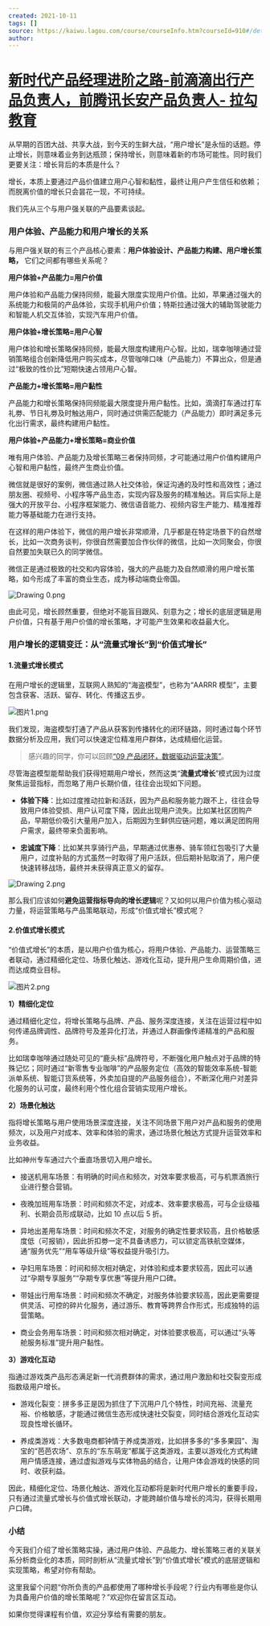 ```yaml
---
created: 2021-10-11
tags: []
source: https://kaiwu.lagou.com/course/courseInfo.htm?courseId=910#/detail/pc?id=7488
author: 
---
```


# [新时代产品经理进阶之路-前滴滴出行产品负责人，前腾讯长安产品负责人- 拉勾教育](https://kaiwu.lagou.com/course/courseInfo.htm?courseId=910#/detail/pc?id=7488)


从早期的百团大战、共享大战，到今天的生鲜大战，“用户增长”是永恒的话题。停止增长，则意味着业务到达瓶颈；保持增长，则意味着新的市场可能性。同时我们更要关注：增长背后的本质是什么？

增长，本质上要通过产品价值建立用户心智和黏性，最终让用户产生信任和依赖；而脱离价值的增长只会昙花一现，不可持续。

我们先从三个与用户强关联的产品要素谈起。

### 用户体验、产品能力和用户增长的关系

与用户强关联的有三个产品核心要素：**用户体验设计、产品能力构建、用户增长策略，** 它们之间都有哪些关系呢？

**用户体验+产品能力=用户价值**

用户体验和产品能力保持同频，能最大限度实现用户价值。比如，苹果通过强大的系统能力和极简的产品体验，实现手机用户价值；特斯拉通过强大的辅助驾驶能力和智能人机交互体验，实现汽车用户价值。

**用户体验+增长策略=用户心智**

用户体验和增长策略保持同频，能最大限度构建用户心智。比如，瑞幸咖啡通过营销策略组合创新降低用户购买成本，尽管咖啡口味（产品能力）不算出众，但是通过“极致的性价比”短期快速占领用户心智。

**产品能力+增长策略=用户黏性**

产品能力和增长策略保持同频能最大限度提升用户黏性。比如，滴滴打车通过打车礼劵、节日礼劵及时触达用户，同时通过供需匹配能力（产品能力）即时满足多元化出行需求，最终构建用户黏性。

**用户体验+产品能力+增长策略=商业价值**

唯有用户体验、产品能力及增长策略三者保持同频，才可能通过用户价值构建用户心智和用户黏性，最终产生商业价值。

微信就是很好的案例，微信通过熟人社交体验，保证沟通的及时性和高效性；通过朋友圈、视频号、小程序等产品生态，实现内容及服务的精准触达。背后实际上是强大的开放平台、小程序框架能力、微信语音能力、视频内容生产能力、精准推荐能力等基础能力在进行支持。

在这样的用户体验下，微信的用户增长非常顺滑，几乎都是在特定场景下的自然增长，比如一次商务谈判，你很自然需要加合作伙伴的微信，比如一次同聚会，你很自然要加失联已久的同学微信。

微信正是通过极致的社交和内容体验，强大的产品能力及自然顺滑的用户增长策略，如今形成了丰富的商业生态，成为移动端商业帝国。

![Drawing 0.png](https://s0.lgstatic.com/i/image6/M01/45/49/Cgp9HWDDLLaADkndAADgZds034M871.png)

由此可见，增长顾然重要，但绝对不能盲目跟风、刻意为之；增长的底层逻辑是用户价值，只有基于用户价值的增长策略，才可能产生效果和收益最大化。

### 用户增长的逻辑变迁：从“流量式增长”到“价值式增长”

#### 1.流量式增长模式

在用户增长的逻辑里，互联网人熟知的“海盗模型”，也称为“AARRR 模型”，主要包含获客、活跃、留存、转化、传播这五步。

![图片1.png](https://s0.lgstatic.com/i/image6/M00/45/52/CioPOWDDMTeAYLAdAAIp-u0q2Iw911.png)

我们发现，海盗模型打通了产品从获客到传播转化的闭环链路，同时通过每个环节数据分析及应用，我们可以快速定位精准用户群体，达成精细化运营。

> 感兴趣的同学，你可以回顾[“09 产品闭环，数据驱动运营决策”](https://kaiwu.lagou.com/course/courseInfo.htm?courseId=910&sid=20-h5Url-0&buyFrom=2&pageId=1pz4#/detail/pc?id=7498&fileGuid=xxQTRXtVcqtHK6j8)。

尽管海盗模型能帮助我们获得短期用户增长，然而这类“**流量式增长**”模式因为过度聚焦运营指标，而忽略了用户长期价值，往往会出现如下问题。

-   **体验下降**：比如过度推动拉新和活跃，因为产品和服务能力跟不上，往往会导致用户体验受损、用户认可度下降，因此出现用户流失。比如某社区团购产品，早期低价吸引大量用户加入，后期因为生鲜供应链问题，难以满足团购用户需求，最终带来负面影响。
    
-   **忠诚度下降**：比如某共享骑行产品，早期通过优惠券、骑车领红包吸引了大量用户，过度补贴的方式虽然一时取得了用户活跃，但后期补贴取消了，用户便快速转移战场，最终并未获得真正意义的留存。
    

![Drawing 2.png](https://s0.lgstatic.com/i/image6/M01/45/51/CioPOWDDLN2AIoCaAACMSC1wk5M726.png)

那么我们应该如何**避免运营指标导向的增长逻辑**呢？又如何以用户价值为核心驱动力量，将运营策略与产品策略联动，形成“价值式增长”模式呢？

#### 2.价值式增长模式

“价值式增长”的本质，是以用户价值为核心，将用户体验、产品能力、运营策略三者联动，通过精细化定位、场景化触达、游戏化互动，提升用户生命周期价值，进而达成商业目标。

![图片2.png](https://s0.lgstatic.com/i/image6/M01/45/4A/Cgp9HWDDMWGAROuBAAGmehdxz_0278.png)

**1）精细化定位**

通过精细化定位，将增长策略与品牌、产品、服务深度连接，关注在运营过程中如何传递品牌调性、品牌符号及差异化打法，并通过人群画像传递精准的产品和服务。

比如瑞幸咖啡通过随处可见的“鹿头标”品牌符号，不断强化用户触点对于品牌的特殊记忆；同时通过“新零售专业咖啡”的产品服务定位（高效的智能效率系统-智能派单系统、智能订货系统等，外卖加自提的产品服务组合），不断深化用户对差异化服务的认可度，最终利用个性化组合营销实现用户增长。

**2）场景化触达**

指将增长策略与用户使用场景深度连接，关注不同场景下用户对产品和服务的使用频次，以及用户对成本、效率和体验的需求，通过场景化触达方式提升运营效率和业务收益。

比如神州专车通过六个垂直场景切入用户增长。

-   接送机用车场景：有明确的时间点和频次，对效率要求极高，可与机票酒旅行业进行整合营销。
    
-   夜晚加班用车场景：时间和频次不定，对成本、效率要求极高，可与企业级福利、长期会员形成联动，比如 10 点以后 5 折。
    
-   异地出差用车场景：时间和频次不定，对服务的确定性要求较高，且价格敏感度低（可报销），因此折扣劵一定不具备诱惑力，可以锁定高铁航空媒体，通“服务优先”“用车等级升级”等权益提升吸引力。
    
-   孕妇用车场景：时间和频次相对确定，对体验和成本要求较高，因此可以通过“孕期专享服务”“孕期专享优惠”等提升用户口碑。
    
-   带娃出行用车场景：时间和频次不确定，对服务体验要求较高，因此更需要提供灵活、可控的碎片化服务，通过游乐、教育等跨界合作形式，形成独特的运营策略。
    
-   商业会务用车场景：时间和频次相对确定，对体验要求极高，可以通过“头等舱服务标准”提升用户黏性。
    

**3）游戏化互动**

指通过游戏类产品形态满足新一代消费群体的需求，通过用户激励和社交裂变形成指数级用户增长。

-   游戏化裂变：拼多多正是因为抓住了下沉用户几个特性，时间充裕、流量充裕、价格敏感，才能通过微信生态形成快速社交裂变，同时结合游戏化互动实现良性增长循环。
    
-   养成类游戏：大多数电商都钟情于养成类游戏，比如拼多多的“多多果园”、淘宝的“芭芭农场”、京东的“东东萌宠”都属于这类游戏，主要以游戏化方式构建用户情感连接，通过虚拟游戏与实体物品的结合，让用户体会游戏的快感的同时、收获利益。
    

因此，精细化定位、场景化触达、游戏化互动都将是新时代用户增长的重要手段，只有通过流量式增长与价值式增长联动，才能跨越价值与增长的鸿沟，获得长期用户口碑。

### 小结

今天我们介绍了增长策略实操，通过用户体验、产品能力、增长策略三者的关联关系分析商业化的本质，同时剖析从“流量式增长”到“价值式增长”模式的底层逻辑和实现策略，希望对你有帮助。

这里我留个问题“你所负责的产品都使用了哪种增长手段呢？行业内有哪些是你认为具备用户价值的增长策略呢？”欢迎你在留言区互动。

如果你觉得课程有价值，欢迎分享给有需要的朋友。
